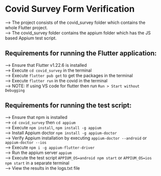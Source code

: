 # Covid Survey Form Verification

--> The project consists of the covid_survey folder which contains the whole Flutter project.<br />
--> The covid_survey folder contains the appium folder which has the JS based Appium test script.<br />

## Requirements for running the Flutter application:
--> Ensure that Flutter v1.22.6 is installed<br />
--> Execute `cd covid_survey` in the terminal<br />
--> Execute `flutter pub get` to get the packages in the terminal<br />
--> Execute `flutter run` in the covid  in the terminal<br />
--> NOTE: If using VS code for flutter then run `Run > Start without Debugging`<br />

## Requirements for running the test script:
--> Ensure that npm is installed<br />
--> `cd covid_survey` then `cd appium`<br />
--> Execute `npm install`, `npm install -g appium`<br />
--> Install Appium doctor `npm install -g appium-doctor`<br />
--> Verify Appium installation by executing `appium-doctor --android` or `appium-doctor --ios`<br />
--> Execute `npm i -g appium-flutter-driver` <br />
--> Run the appium server `appium` <br />
--> Execute the test script `APPIUM_OS=android npm start` or `APPIUM_OS=ios npm start` in a separate terminal<br />
--> View the results in the logs.txt file<br />